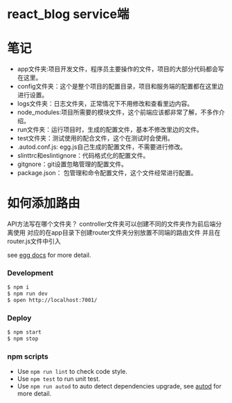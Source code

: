 # react_blog service端

# 笔记

* app文件夹:项目开发文件，程序员主要操作的文件，项目的大部分代码都会写在这里。
* config文件夹：这个是整个项目的配置目录，项目和服务端的配置都在这里边进行设置。
* logs文件夹：日志文件夹，正常情况下不用修改和查看里边内容。
* node_modules:项目所需要的模块文件，这个前端应该都非常了解，不多作介绍。
* run文件夹：运行项目时，生成的配置文件，基本不修改里边的文件。
* test文件夹：测试使用的配合文件，这个在测试时会使用。
* .autod.conf.js: egg.js自己生成的配置文件，不需要进行修改。
* slinttrc和eslintignore：代码格式化的配置文件。
* gitgnore：git设置忽略管理的配置文件。
* package.json： 包管理和命令配置文件，这个文件经常进行配置。

# 如何添加路由
API方法写在哪个文件夹？
controller文件夹可以创建不同的文件夹作为前后端分离使用
对应的在app目录下创建router文件夹分别放置不同端的路由文件
并且在router.js文件中引入



see [egg docs][egg] for more detail.

### Development

```bash
$ npm i
$ npm run dev
$ open http://localhost:7001/
```

### Deploy

```bash
$ npm start
$ npm stop
```

### npm scripts

- Use `npm run lint` to check code style.
- Use `npm test` to run unit test.
- Use `npm run autod` to auto detect dependencies upgrade, see [autod](https://www.npmjs.com/package/autod) for more detail.


[egg]: https://eggjs.org